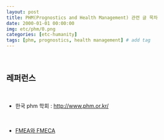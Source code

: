 ```yaml
---
layout: post
title: PHM(Prognostics and Health Management) 관련 글 목차
date: 2000-01-01 00:00:00
img: etc/phm/0.png
categories: [etc-humanity] 
tags: [phm, prognostics, health management] # add tag
---
```


<br>

## 레퍼런스 

<br>

- 한국 phm 학회 : http://www.phm.or.kr/

<br>

- [FMEA와 FMECA]()
